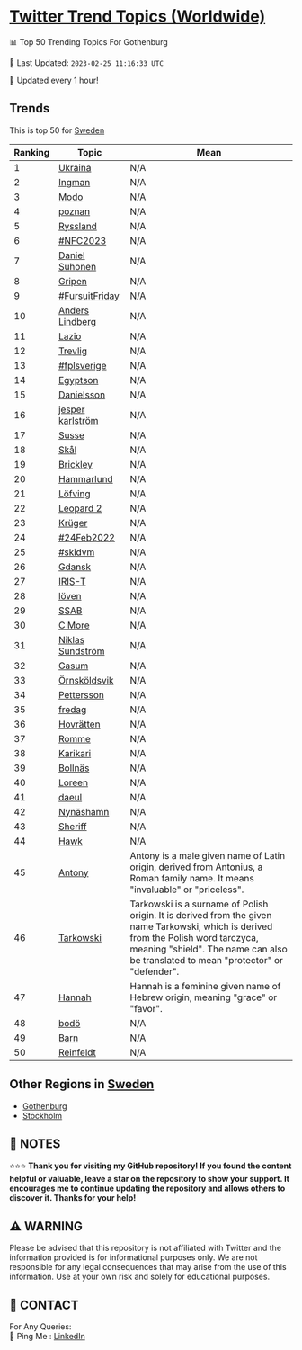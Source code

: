 [Twitter Trend Topics (Worldwide)](https://github.com/ErcinDedeoglu/Twitter-Trend-Topics)
==========


📊 Top 50 Trending Topics For Gothenburg

📆 Last Updated: `2023-02-25 11:16:33 UTC`

🔧 Updated every 1 hour!


## Trends

This is top 50 for [Sweden](</Sweden>)

| Ranking | Topic | Mean |
| ------- | ------------ | ------------ |
| 1 | [Ukraina](http://twitter.com/search?q=Ukraina) | N/A |
| 2 | [Ingman](http://twitter.com/search?q=Ingman) | N/A |
| 3 | [Modo](http://twitter.com/search?q=Modo) | N/A |
| 4 | [poznan](http://twitter.com/search?q=poznan) | N/A |
| 5 | [Ryssland](http://twitter.com/search?q=Ryssland) | N/A |
| 6 | [#NFC2023](http://twitter.com/search?q=%23NFC2023) | N/A |
| 7 | [Daniel Suhonen](http://twitter.com/search?q=Daniel+Suhonen) | N/A |
| 8 | [Gripen](http://twitter.com/search?q=Gripen) | N/A |
| 9 | [#FursuitFriday](http://twitter.com/search?q=%23FursuitFriday) | N/A |
| 10 | [Anders Lindberg](http://twitter.com/search?q=Anders+Lindberg) | N/A |
| 11 | [Lazio](http://twitter.com/search?q=Lazio) | N/A |
| 12 | [Trevlig](http://twitter.com/search?q=Trevlig) | N/A |
| 13 | [#fplsverige](http://twitter.com/search?q=%23fplsverige) | N/A |
| 14 | [Egyptson](http://twitter.com/search?q=Egyptson) | N/A |
| 15 | [Danielsson](http://twitter.com/search?q=Danielsson) | N/A |
| 16 | [jesper karlström](http://twitter.com/search?q=jesper+karlstr%c3%b6m) | N/A |
| 17 | [Susse](http://twitter.com/search?q=Susse) | N/A |
| 18 | [Skål](http://twitter.com/search?q=Sk%c3%a5l) | N/A |
| 19 | [Brickley](http://twitter.com/search?q=Brickley) | N/A |
| 20 | [Hammarlund](http://twitter.com/search?q=Hammarlund) | N/A |
| 21 | [Löfving](http://twitter.com/search?q=L%c3%b6fving) | N/A |
| 22 | [Leopard 2](http://twitter.com/search?q=Leopard+2) | N/A |
| 23 | [Krüger](http://twitter.com/search?q=Kr%c3%bcger) | N/A |
| 24 | [#24Feb2022](http://twitter.com/search?q=%2324Feb2022) | N/A |
| 25 | [#skidvm](http://twitter.com/search?q=%23skidvm) | N/A |
| 26 | [Gdansk](http://twitter.com/search?q=Gdansk) | N/A |
| 27 | [IRIS-T](http://twitter.com/search?q=IRIS-T) | N/A |
| 28 | [löven](http://twitter.com/search?q=l%c3%b6ven) | N/A |
| 29 | [SSAB](http://twitter.com/search?q=SSAB) | N/A |
| 30 | [C More](http://twitter.com/search?q=C+More) | N/A |
| 31 | [Niklas Sundström](http://twitter.com/search?q=Niklas+Sundstr%c3%b6m) | N/A |
| 32 | [Gasum](http://twitter.com/search?q=Gasum) | N/A |
| 33 | [Örnsköldsvik](http://twitter.com/search?q=%c3%96rnsk%c3%b6ldsvik) | N/A |
| 34 | [Pettersson](http://twitter.com/search?q=Pettersson) | N/A |
| 35 | [fredag](http://twitter.com/search?q=fredag) | N/A |
| 36 | [Hovrätten](http://twitter.com/search?q=Hovr%c3%a4tten) | N/A |
| 37 | [Romme](http://twitter.com/search?q=Romme) | N/A |
| 38 | [Karikari](http://twitter.com/search?q=Karikari) | N/A |
| 39 | [Bollnäs](http://twitter.com/search?q=Bolln%c3%a4s) | N/A |
| 40 | [Loreen](http://twitter.com/search?q=Loreen) | N/A |
| 41 | [daeul](http://twitter.com/search?q=daeul) | N/A |
| 42 | [Nynäshamn](http://twitter.com/search?q=Nyn%c3%a4shamn) | N/A |
| 43 | [Sheriff](http://twitter.com/search?q=Sheriff) | N/A |
| 44 | [Hawk](http://twitter.com/search?q=Hawk) | N/A |
| 45 | [Antony](http://twitter.com/search?q=Antony) | Antony is a male given name of Latin origin, derived from Antonius, a Roman family name. It means "invaluable" or "priceless". |
| 46 | [Tarkowski](http://twitter.com/search?q=Tarkowski) | Tarkowski is a surname of Polish origin. It is derived from the given name Tarkowski, which is derived from the Polish word tarczyca, meaning "shield". The name can also be translated to mean "protector" or "defender". |
| 47 | [Hannah](http://twitter.com/search?q=Hannah) | Hannah is a feminine given name of Hebrew origin, meaning "grace" or "favor". |
| 48 | [bodö](http://twitter.com/search?q=bod%c3%b6) | N/A |
| 49 | [Barn](http://twitter.com/search?q=Barn) | N/A |
| 50 | [Reinfeldt](http://twitter.com/search?q=Reinfeldt) | N/A |



## Other Regions in [Sweden](</Sweden>)

* [Gothenburg](</Sweden/Gothenburg.md>)
* [Stockholm](</Sweden/Stockholm.md>)



## 📝 NOTES

⭐⭐⭐ **Thank you for visiting my GitHub repository! If you found the content helpful or valuable, leave a star on the repository to show your support. It encourages me to continue updating the repository and allows others to discover it. Thanks for your help!**


## ⚠️ WARNING

Please be advised that this repository is not affiliated with Twitter and the information provided is for informational purposes only. We are not responsible for any legal consequences that may arise from the use of this information. Use at your own risk and solely for educational purposes.


## 📨 CONTACT

 For Any Queries:  
            🏓 Ping Me : [LinkedIn](https://www.linkedin.com/in/ercindedeoglu/)
